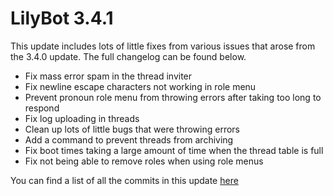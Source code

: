 # LilyBot 3.4.1

This update includes lots of little fixes from various issues that arose from the 3.4.0 update.
The full changelog can be found below.

* Fix mass error spam in the thread inviter
* Fix newline escape characters not working in role menu
* Prevent pronoun role menu from throwing errors after taking too long to respond
* Fix log uploading in threads
* Clean up lots of little bugs that were throwing errors
* Add a command to prevent threads from archiving
* Fix boot times taking a large amount of time when the thread table is full
* Fix not being able to remove roles when using role menus

You can find a list of all the commits in this update
[here](https://github.com/hyacinthbots/LilyBot/compare/v3.4.0...v3.4.1)
